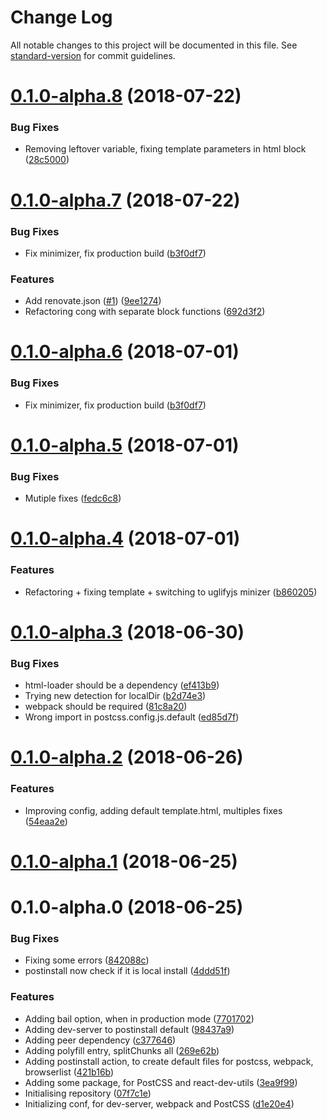 # Change Log

All notable changes to this project will be documented in this file. See [standard-version](https://github.com/conventional-changelog/standard-version) for commit guidelines.

<a name="0.1.0-alpha.8"></a>
# [0.1.0-alpha.8](https://github.com/thc-tools/webpack-react/compare/v0.1.0-alpha.7...v0.1.0-alpha.8) (2018-07-22)


### Bug Fixes

* Removing leftover variable, fixing template parameters in html block ([28c5000](https://github.com/thc-tools/webpack-react/commit/28c5000))



<a name="0.1.0-alpha.7"></a>
# [0.1.0-alpha.7](https://github.com/thc-tools/webpack-react/compare/v0.1.0-alpha.6...v0.1.0-alpha.7) (2018-07-22)


### Bug Fixes

* Fix minimizer, fix production build ([b3f0df7](https://github.com/thc-tools/webpack-react/commit/b3f0df7))


### Features

* Add renovate.json ([#1](https://github.com/thc-tools/webpack-react/issues/1)) ([9ee1274](https://github.com/thc-tools/webpack-react/commit/9ee1274))
* Refactoring cong with separate block functions ([692d3f2](https://github.com/thc-tools/webpack-react/commit/692d3f2))



<a name="0.1.0-alpha.6"></a>
# [0.1.0-alpha.6](https://github.com/thc-tools/webpack-react/compare/v0.1.0-alpha.5...v0.1.0-alpha.6) (2018-07-01)


### Bug Fixes

* Fix minimizer, fix production build ([b3f0df7](https://github.com/thc-tools/webpack-react/commit/b3f0df7))



<a name="0.1.0-alpha.5"></a>
# [0.1.0-alpha.5](https://github.com/thc-tools/webpack-react/compare/v0.1.0-alpha.4...v0.1.0-alpha.5) (2018-07-01)


### Bug Fixes

* Mutiple fixes ([fedc6c8](https://github.com/thc-tools/webpack-react/commit/fedc6c8))



<a name="0.1.0-alpha.4"></a>
# [0.1.0-alpha.4](https://github.com/thc-tools/webpack-react/compare/v0.1.0-alpha.3...v0.1.0-alpha.4) (2018-07-01)


### Features

* Refactoring + fixing template + switching to uglifyjs minizer ([b860205](https://github.com/thc-tools/webpack-react/commit/b860205))



<a name="0.1.0-alpha.3"></a>
# [0.1.0-alpha.3](https://github.com/thc-tools/webpack-react/compare/v0.1.0-alpha.2...v0.1.0-alpha.3) (2018-06-30)


### Bug Fixes

* html-loader should be a dependency ([ef413b9](https://github.com/thc-tools/webpack-react/commit/ef413b9))
* Trying new detection for localDir ([b2d74e3](https://github.com/thc-tools/webpack-react/commit/b2d74e3))
* webpack should be required ([81c8a20](https://github.com/thc-tools/webpack-react/commit/81c8a20))
* Wrong import in postcss.config.js.default ([ed85d7f](https://github.com/thc-tools/webpack-react/commit/ed85d7f))



<a name="0.1.0-alpha.2"></a>
# [0.1.0-alpha.2](https://github.com/thc-tools/webpack-react/compare/v0.1.0-alpha.1...v0.1.0-alpha.2) (2018-06-26)


### Features

* Improving config, adding default template.html, multiples fixes ([54eaa2e](https://github.com/thc-tools/webpack-react/commit/54eaa2e))



<a name="0.1.0-alpha.1"></a>
# [0.1.0-alpha.1](https://github.com/thc-tools/webpack-react/compare/v0.1.0-alpha.0...v0.1.0-alpha.1) (2018-06-25)



<a name="0.1.0-alpha.0"></a>
# 0.1.0-alpha.0 (2018-06-25)


### Bug Fixes

* Fixing some errors ([842088c](https://github.com/thc-tools/webpack-react/commit/842088c))
* postinstall now check if it is local install ([4ddd51f](https://github.com/thc-tools/webpack-react/commit/4ddd51f))


### Features

* Adding bail option, when in production mode ([7701702](https://github.com/thc-tools/webpack-react/commit/7701702))
* Adding dev-server to postinstall default ([98437a9](https://github.com/thc-tools/webpack-react/commit/98437a9))
* Adding peer dependency ([c377646](https://github.com/thc-tools/webpack-react/commit/c377646))
* Adding polyfill entry, splitChunks all ([269e62b](https://github.com/thc-tools/webpack-react/commit/269e62b))
* Adding postinstall action, to create default files for postcss, webpack, browserlist ([421b16b](https://github.com/thc-tools/webpack-react/commit/421b16b))
* Adding some package, for PostCSS and react-dev-utils ([3ea9f99](https://github.com/thc-tools/webpack-react/commit/3ea9f99))
* Initialising repository ([07f7c1e](https://github.com/thc-tools/webpack-react/commit/07f7c1e))
* Initializing conf, for dev-server, webpack and PostCSS ([d1e20e4](https://github.com/thc-tools/webpack-react/commit/d1e20e4))
